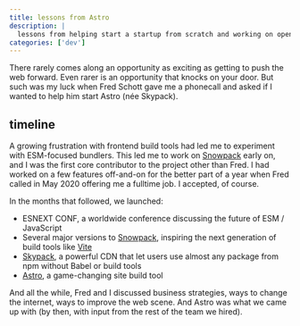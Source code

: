 ```yaml
---
title: lessons from Astro
description: |
  lessons from helping start a startup from scratch and working on open source fulltime
categories: ['dev']
---
```


There rarely comes along an opportunity as exciting as getting to push the web forward. Even rarer is an opportunity that knocks on your door. But such was my luck when Fred Schott gave me a phonecall and asked if I wanted to help him start Astro (née Skypack).

## timeline

A growing frustration with frontend build tools had led me to experiment with ESM-focused bundlers. This led me to work on [Snowpack] early on, and I was the first core contributor to the project other than Fred. I had worked on a few features off-and-on for the better part of a year when Fred called in May 2020 offering me a fulltime job. I accepted, of course.

In the months that followed, we launched:

- ESNEXT CONF, a worldwide conference discussing the future of ESM / JavaScript
- Several major versions to [Snowpack], inspiring the next generation of build tools like [Vite]
- [Skypack], a powerful CDN that let users use almost any package from npm without Babel or build tools
- [Astro], a game-changing site build tool

And all the while, Fred and I discussed business strategies, ways to change the internet, ways to improve the web scene. And Astro was what we came up with (by then, with input from the rest of the team we hired).

[astro]: https://astro.build
[skypack]: https://skypack.dev
[snowpack]: https://github.com/withastro/snowpack
[vite]: https://vitejs.dev
